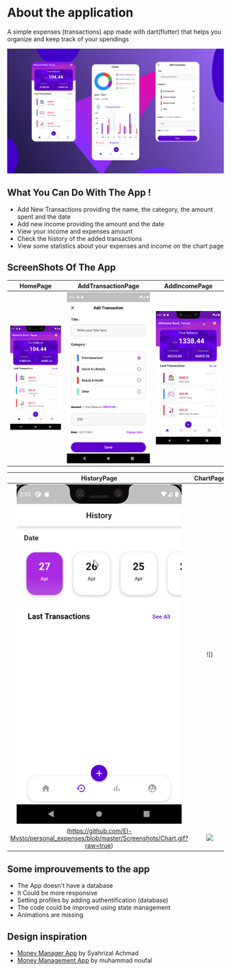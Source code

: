 # About the application

A simple expenses (transactions) app made with dart(flutter) that helps you organize and keep track of your spendings

<img src="https://github.com/El-Mysto/personal_expenses/blob/master/Screenshots/MockUp.png?raw=true"  /> 

## What You Can Do With The App !
- Add New Transactions providing the name, the category, the amount spent and the date
- Add new income providing the amount and the date
- View your income and expenses amount
- Check the history of the added transactions
- View some statistics about your expenses and income on the chart page

## ScreenShots Of The App 

  HomePage                 |   AddTransactionPage      |  AddIncomePage
:-------------------------:|:-------------------------:|:-------------------------:
![](https://github.com/El-Mysto/personal_expenses/blob/master/Screenshots/Home.gif?raw=true)|![](https://github.com/El-Mysto/personal_expenses/blob/master/Screenshots/AddTransaction.png?raw=true)|![](https://github.com/El-Mysto/personal_expenses/blob/master/Screenshots/IncomeGif.gif?raw=true)

  HistoryPage              |   ChartPage               |  ProfilePage
:-------------------------:|:-------------------------:|:-------------------------:
![](https://github.com/El-Mysto/personal_expenses/blob/master/Screenshots/HistoryGif.gif?raw=true)|![]
(https://github.com/El-Mysto/personal_expenses/blob/master/Screenshots/Chart.gif?raw=true)|![](https://github.com/TheAlphamerc/flutter_ecommerce_app/blob/master/screenshots/Profile.png?raw=true)

## Some improuvements to the app 
- The App doesn't have a database 
- It Could be more responsive 
- Setting profiles by adding authentification (database)
- The code could be improved using state management
- Animations are missing 


## Design inspiration 
- [Money Manager App](https://dribbble.com/shots/14354274-Money-Manager-App/attachments/6020490?mode=media) by Syahrizal Achmad
- [Money Management App](https://dribbble.com/shots/14356673-Money-Management-App/attachments/6023247?mode=media) by muhammad noufal
